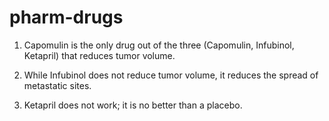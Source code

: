# pharm-drugs


1. Capomulin is the only drug out of the three (Capomulin, Infubinol, Ketapril) that reduces tumor volume.

2. While Infubinol does not reduce tumor volume, it reduces the spread of metastatic sites.

3. Ketapril does not work; it is no better than a placebo.
